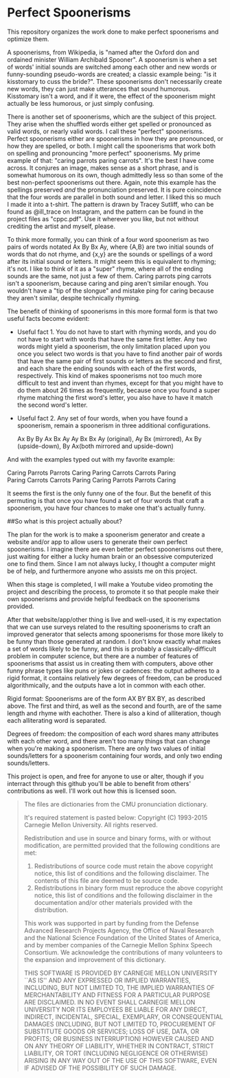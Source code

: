# Perfect Spoonerisms
This repository organizes the work done to make perfect spoonerisms and optimize them. 

A spoonerisms, from Wikipedia, is "named after the Oxford don and ordained minister William Archibald Spooner". A spoonerism is when a set of words' initial sounds are switched among each other and new words or funny-sounding pseudo-words are created; a classic example being: "is it kisstomary to cuss the bride?". These spoonerisms don't necessarily create new words, they can just make utterances that sound humorous. Kisstomary isn't a word, and if it were, the effect of the spoonerism might actually be less humorous, or just simply confusing. 

There is another set of spoonerisms, which are the subject of this project. They arise when the shuffled words either get spelled or pronounced as valid words, or nearly valid words. I call these "perfect" spoonerisms. Perfect spoonerisms either are spoonerisms in how they are pronounced, or how they are spelled, or both. I might call the spoonerisms that work both on spelling and pronouncing "more perfect" spoonerisms. My prime example of that: "caring parrots paring carrots". It's the best I have come across. It conjures an image, makes sense as a short phrase, and is somewhat humorous on its own, though admittedly less so than some of the best non-perfect spoonerisms out there. Again, note this example has the spellings preserved *and* the pronunciation preserved. It is pure coincidence that the four words are parallel in both sound and letter. I liked this so much I made it into a t-shirt. The pattern is drawn by Tracey Sutliff, who can be found as @ill_trace on Instagram, and the pattern can be found in the project files as "cppc.pdf". Use it wherever you like, but not without crediting the artist and myself, please. 

To think more formally, you can think of a four word spoonerism as two pairs of words notated Ax By Bx Ay, where {A,B} are two initial sounds of words that do not rhyme, and {x,y} are the sounds or spellings of a word after its initial sound or letters. It might seem this is equivalent to rhyming; it's not. I like to think of it as a "super" rhyme, where all of the ending sounds are the same, not just a few of them. Caring parrots ping carrots isn't a spoonerism, because caring and ping aren't similar enough. You wouldn't have a "tip of the slongue" and mistake ping for caring because they aren't similar, despite technically rhyming.

The benefit of thinking of spoonerisms in this more formal form is that two useful facts become evident:

 - Useful fact 1. You do not have to start with rhyming words, and you do not have to start with words that have the same first       letter. Any two words might yield a spoonerism, the only limitation placed upon you once you select two words is that you have to find another pair of words that have the same pair of first sounds or letters as the second and first, and each share the ending sounds with each of the first words, respectively. This kind of makes spoonerisms not too much more difficult to test and invent than rhymes, except for that you might have to do them about 26 times as frequently, because once you found a super rhyme matching the first word's letter, you also have to have it match the second word's letter. 
     
 - Useful fact 2. Any set of four words, when you have found a spoonerism, remain a spoonerism in three additional configurations. 
     
     Ax By                 By Ax                Bx Ay                   Ay Bx
     Bx Ay (original),     Ay Bx (mirrored),    Ax By (upside-down),    By Ax(both mirrored and upside-down)

And with the examples typed out with my favorite example:

Caring Parrots        Parrots Caring       Paring Carrots          Carrots Paring       
Paring Carrots        Carrots Paring       Caring Parrots          Parrots Caring
     
It seems the first is the only funny one of the four. But the benefit of this permuting is that once you have found a set of four words that craft a spoonerism, you have four chances to make one that's actually funny. 

##So what is this project actually about?

The plan for the work is to make a spoonerism generator and create a website and/or app to allow users to generate their own perfect spoonerisms. I imagine there are even better perfect spoonerisms out there, just waiting for either a lucky human brain or an obsessive computerized one to find them. Since I am not always lucky, I thought a computer might be of help, and furthermore anyone who assists me on this project. 

When this stage is completed, I will make a Youtube video promoting the project and describing the process, to promote it so that people make their own spoonerisms and provide helpful feedback on the spoonerisms provided.

After that website/app/other thing is live and well-used, it is my expectation that we can use surveys related to the resulting spoonerisms to craft an improved generator that selects among spoonerisms for those more likely to be funny than those generated at random. I don't know exactly what makes a set of words likely to be funny, and this is probably a classically-difficult problem in computer science, but there are a number of features of spoonerisms that assist us in creating them with computers, above other funny phrase types like puns or jokes or cadences: the output adheres to a rigid format, it contains relatively few degrees of freedom, can be produced algorithmically, and the outputs have a lot in common with each other. 

Rigid format: Spoonerisms are of the form AX BY BX BY, as described above. The first and third, as well as the second and fourth, are of the same length and rhyme with eachother. There is also a kind of alliteration, though each alliterating word is separated.

Degrees of freedom: the composition of each word shares many attributes with each other word, and there aren't too many things that can change when you're making a spoonerism. There are only two values of initial sounds/letters for a spoonerism containing four words, and only two ending sounds/letters. 



This project is open, and free for anyone to use or alter, though if you interract through this github you'll be able to benefit from others' contributions as well. I'll work out how this is licensed soon. 




>The files are dictionaries from the CMU pronunciation dictionary.
>
>It's required statement is pasted below:
>Copyright (C) 1993-2015 Carnegie Mellon University. All rights reserved.
>
>Redistribution and use in source and binary forms, with or without modification, are permitted provided that the following conditions are met:
>1. Redistributions of source code must retain the above copyright
>   notice, this list of conditions and the following disclaimer.
>   The contents of this file are deemed to be source code.
>2. Redistributions in binary form must reproduce the above copyright
>   notice, this list of conditions and the following disclaimer in
>   the documentation and/or other materials provided with the
>   distribution.
>
>This work was supported in part by funding from the Defense Advanced
>Research Projects Agency, the Office of Naval Research and the National
>Science Foundation of the United States of America, and by member
>companies of the Carnegie Mellon Sphinx Speech Consortium. We acknowledge
>the contributions of many volunteers to the expansion and improvement of
>this dictionary.
>
>THIS SOFTWARE IS PROVIDED BY CARNEGIE MELLON UNIVERSITY ``AS IS'' AND
>ANY EXPRESSED OR IMPLIED WARRANTIES, INCLUDING, BUT NOT LIMITED TO,
>THE IMPLIED WARRANTIES OF MERCHANTABILITY AND FITNESS FOR A PARTICULAR
>PURPOSE ARE DISCLAIMED.  IN NO EVENT SHALL CARNEGIE MELLON UNIVERSITY
>NOR ITS EMPLOYEES BE LIABLE FOR ANY DIRECT, INDIRECT, INCIDENTAL,
>SPECIAL, EXEMPLARY, OR CONSEQUENTIAL DAMAGES (INCLUDING, BUT NOT
>LIMITED TO, PROCUREMENT OF SUBSTITUTE GOODS OR SERVICES; LOSS OF USE,
>DATA, OR PROFITS; OR BUSINESS INTERRUPTION) HOWEVER CAUSED AND ON ANY
>THEORY OF LIABILITY, WHETHER IN CONTRACT, STRICT LIABILITY, OR TORT
>(INCLUDING NEGLIGENCE OR OTHERWISE) ARISING IN ANY WAY OUT OF THE USE
>OF THIS SOFTWARE, EVEN IF ADVISED OF THE POSSIBILITY OF SUCH DAMAGE.
